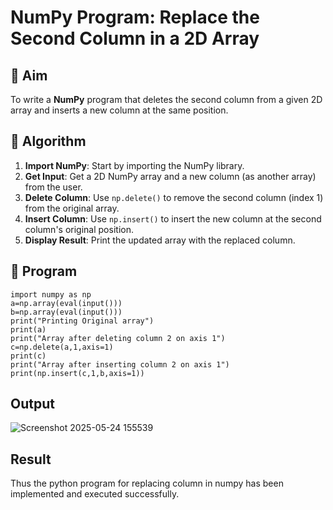 # NumPy Program: Replace the Second Column in a 2D Array

## 🎯 Aim
To write a **NumPy** program that deletes the second column from a given 2D array and inserts a new column at the same position.

## 🧠 Algorithm
1. **Import NumPy**: Start by importing the NumPy library.
2. **Get Input**: Get a 2D NumPy array and a new column (as another array) from the user.
3. **Delete Column**: Use `np.delete()` to remove the second column (index 1) from the original array.
4. **Insert Column**: Use `np.insert()` to insert the new column at the second column's original position.
5. **Display Result**: Print the updated array with the replaced column.

## 🧾 Program
```
import numpy as np  
a=np.array(eval(input())) 
b=np.array(eval(input())) 
print("Printing Original array") 
print(a) 
print("Array after deleting column 2 on axis 1") 
c=np.delete(a,1,axis=1)  
print(c) 
print("Array after inserting column 2 on axis 1") 
print(np.insert(c,1,b,axis=1))
```
## Output
![Screenshot 2025-05-24 155539](https://github.com/user-attachments/assets/6d8668da-543e-40e4-a906-d52c5d32921a)

## Result
Thus the python program for replacing column in numpy has been implemented and executed successfully.
